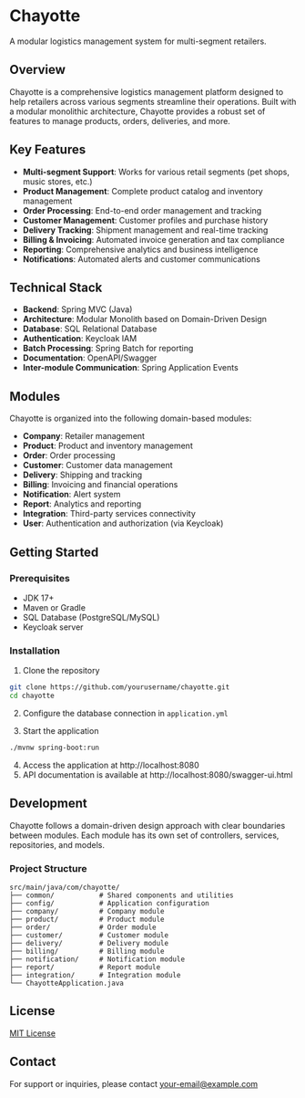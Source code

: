 # Chayotte

A modular logistics management system for multi-segment retailers.

## Overview

Chayotte is a comprehensive logistics management platform designed to help retailers across various segments streamline their operations. Built with a modular monolithic architecture, Chayotte provides a robust set of features to manage products, orders, deliveries, and more.

## Key Features

- **Multi-segment Support**: Works for various retail segments (pet shops, music stores, etc.)
- **Product Management**: Complete product catalog and inventory management
- **Order Processing**: End-to-end order management and tracking
- **Customer Management**: Customer profiles and purchase history
- **Delivery Tracking**: Shipment management and real-time tracking
- **Billing & Invoicing**: Automated invoice generation and tax compliance
- **Reporting**: Comprehensive analytics and business intelligence
- **Notifications**: Automated alerts and customer communications

## Technical Stack

- **Backend**: Spring MVC (Java)
- **Architecture**: Modular Monolith based on Domain-Driven Design
- **Database**: SQL Relational Database
- **Authentication**: Keycloak IAM
- **Batch Processing**: Spring Batch for reporting
- **Documentation**: OpenAPI/Swagger
- **Inter-module Communication**: Spring Application Events

## Modules

Chayotte is organized into the following domain-based modules:

- **Company**: Retailer management
- **Product**: Product and inventory management
- **Order**: Order processing
- **Customer**: Customer data management
- **Delivery**: Shipping and tracking
- **Billing**: Invoicing and financial operations
- **Notification**: Alert system
- **Report**: Analytics and reporting
- **Integration**: Third-party services connectivity
- **User**: Authentication and authorization (via Keycloak)

## Getting Started

### Prerequisites

- JDK 17+
- Maven or Gradle
- SQL Database (PostgreSQL/MySQL)
- Keycloak server

### Installation

1. Clone the repository
```bash
git clone https://github.com/yourusername/chayotte.git
cd chayotte
```

2. Configure the database connection in `application.yml`

3. Start the application
```bash
./mvnw spring-boot:run
```

4. Access the application at http://localhost:8080
5. API documentation is available at http://localhost:8080/swagger-ui.html

## Development

Chayotte follows a domain-driven design approach with clear boundaries between modules. Each module has its own set of controllers, services, repositories, and models.

### Project Structure

```
src/main/java/com/chayotte/
├── common/           # Shared components and utilities
├── config/           # Application configuration
├── company/          # Company module
├── product/          # Product module
├── order/            # Order module
├── customer/         # Customer module
├── delivery/         # Delivery module
├── billing/          # Billing module
├── notification/     # Notification module
├── report/           # Report module
├── integration/      # Integration module
└── ChayotteApplication.java
```

## License

[MIT License](LICENSE)

## Contact

For support or inquiries, please contact [your-email@example.com](mailto:your-email@example.com)